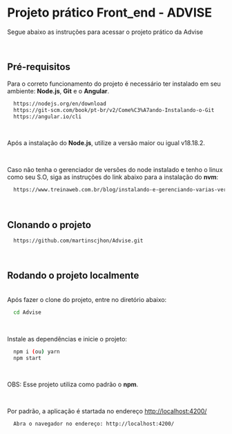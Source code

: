 # Projeto prático Front_end - ADVISE

Segue abaixo as instruções para acessar o projeto prático da Advise

<br />

## Pré-requisitos

Para o correto funcionamento do projeto é necessário ter instalado em seu ambiente: **Node.js**, **Git** e o **Angular**.

```bash
  https://nodejs.org/en/download
  https://git-scm.com/book/pt-br/v2/Come%C3%A7ando-Instalando-o-Git
  https://angular.io/cli
```

<br />

Após a instalação do **Node.js**, utilize a versão maior ou igual v18.18.2.

<br />

Caso não tenha o gerenciador de versões do node instalado e tenho o linux como seu S.O, siga as instruções do link abaixo para a instalação do **nvm**:

```bash
  https://www.treinaweb.com.br/blog/instalando-e-gerenciando-varias-versoes-do-node-js-com-nvm
```

<br />

## Clonando o projeto

```bash
  https://github.com/martinscjhon/Advise.git
```

<br />

## Rodando o projeto localmente

<br />
Após fazer o clone do projeto, entre no diretório abaixo:

```bash
  cd Advise
```

<br />

Instale as dependências e inicie o projeto:

```bash    
  npm i (ou) yarn
  npm start
```

<br />

OBS: Esse projeto utiliza como padrão o **npm**.

<br />

Por padrão, a aplicação é startada no endereço [http://localhost:4200/](http://localhost:4200/)

```bash
  Abra o navegador no endereço: http://localhost:4200/
```
